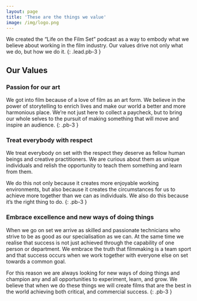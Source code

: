 ```yaml
---
layout: page
title: 'These are the things we value'
image: /img/logo.png
---
```


We created the “Life on the Film Set” podcast as a way to embody what we believe about working in the film industry. Our values drive not only what we do, but how we do it.
{: .lead.pb-3 }

## Our Values

### Passion for our art

We got into film because of a love of film as an art form. We believe in the power of storytelling to enrich lives and make our world a better and more harmonious place. We’re not just here to collect a paycheck, but to bring our whole selves to the pursuit of making something that will move and inspire an audience.
{: .pb-3 }

### Treat everybody with respect

We treat everybody on set with the respect they deserve as fellow human beings and creative practitioners. We are curious about them as unique individuals and relish the opportunity to teach them something and learn from them.

We do this not only because it creates more enjoyable working environments, but also because it creates the circumstances for us to achieve more together than we can as individuals. We also do this because it’s the right thing to do.
{: .pb-3 }

### Embrace excellence and new ways of doing things

When we go on set we arrive as skilled and passionate technicians who strive to be as good as our specialisation as we can. At the same time we realise that success is not just achieved through the capability of one person or department. We embrace the truth that filmmaking is a team sport and that success occurs when we work together with everyone else on set towards a common goal.

For this reason we are always looking for new ways of doing things and champion any and all opportunities to experiment, learn, and grow. We believe that when we do these things we will create films that are the best in the world achieving both critical, and commercial success.
{: .pb-3 }
